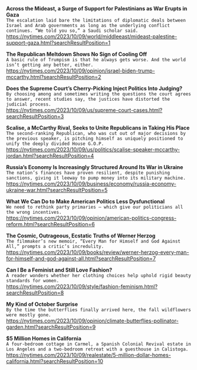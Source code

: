 **Across the Mideast, a Surge of Support for Palestinians as War Erupts in Gaza**\
`The escalation laid bare the limitations of diplomatic deals between Israel and Arab governments as long as the underlying conflict continues. “We told you so,” a Saudi scholar said.`\
https://nytimes.com/2023/10/09/world/middleeast/mideast-palestine-support-gaza.html?searchResultPosition=1

**The Republican Meltdown Shows No Sign of Cooling Off**\
`A basic rule of Trumpism is that he always gets worse. And the world isn’t getting any better, either.`\
https://nytimes.com/2023/10/09/opinion/israel-biden-trump-mccarthy.html?searchResultPosition=2

**Does the Supreme Court’s Cherry-Picking Inject Politics Into Judging?**\
`By choosing among and sometimes writing the questions the court agrees to answer, recent studies say, the justices have distorted the judicial process.`\
https://nytimes.com/2023/10/09/us/supreme-court-cases.html?searchResultPosition=3

**Scalise, a McCarthy Rival, Seeks to Unite Republicans in Taking His Place**\
`The second-ranking Republican, who was cut out of major decisions by the previous speaker, is pitching himself as uniquely positioned to unify the deeply divided House G.O.P.`\
https://nytimes.com/2023/10/09/us/politics/scalise-speaker-mccarthy-jordan.html?searchResultPosition=4

**Russia’s Economy Is Increasingly Structured Around Its War in Ukraine**\
`The nation’s finances have proven resilient, despite punishing sanctions, giving it leeway to pump money into its military machine.`\
https://nytimes.com/2023/10/09/business/economy/russia-economy-ukraine-war.html?searchResultPosition=5

**What We Can Do to Make American Politics Less Dysfunctional**\
`We need to rethink party primaries — which give our politicians all the wrong incentives.`\
https://nytimes.com/2023/10/09/opinion/american-politics-congress-reform.html?searchResultPosition=6

**The Cosmic, Outrageous, Ecstatic Truths of Werner Herzog**\
`The filmmaker’s new memoir, “Every Man for Himself and God Against All,” prompts a critic’s incredulity.`\
https://nytimes.com/2023/10/09/books/review/werner-herzog-every-man-for-himself-and-god-against-all.html?searchResultPosition=7

**Can I Be a Feminist and Still Love Fashion?**\
`A reader wonders whether her clothing choices help uphold rigid beauty standards for women.`\
https://nytimes.com/2023/10/09/style/fashion-feminism.html?searchResultPosition=8

**My Kind of October Surprise**\
`By the time the butterflies finally arrived here, the fall wildflowers were mostly gone.`\
https://nytimes.com/2023/10/09/opinion/climate-butterflies-pollinator-garden.html?searchResultPosition=9

**$5 Million Homes in California**\
`A four-bedroom cottage in Carmel, a Spanish Colonial Revival estate in Los Angeles and a two-bedroom retreat with a guesthouse in Calistoga.`\
https://nytimes.com/2023/10/09/realestate/5-million-dollar-homes-california.html?searchResultPosition=10

